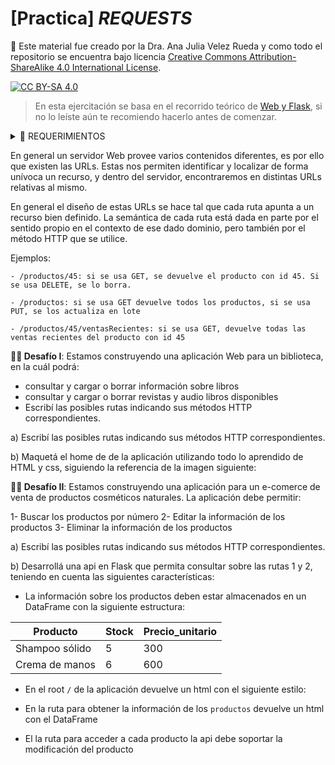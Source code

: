# [Practica] *REQUESTS*

🚨 Este material fue creado por la Dra. Ana Julia Velez Rueda y como todo el repositorio se encuentra bajo licencia 
[Creative Commons Attribution-ShareAlike 4.0 International License][cc-by-sa].

[![CC BY-SA 4.0][cc-by-sa-image]][cc-by-sa]

[cc-by-sa]: http://creativecommons.org/licenses/by-sa/4.0/
[cc-by-sa-image]: https://licensebuttons.net/l/by-sa/4.0/88x31.png
[cc-by-sa-shield]: https://img.shields.io/badge/License-CC%20BY--SA%204.0-lightgrey.svg


> En esta ejercitación se basa en el recorrido teórico de [Web y Flask](https://github.com/AJVelezRueda/Macowins_En_Flask), si no lo leíste aún te recomiendo hacerlo antes de comenzar.

<details>
  <summary>🚨 REQUERIMIENTOS</summary>

En este abordaremos los contenidos relativos a HTTP y REST. Para ello vas a necesitar instalarte [requests] (https://pypi.org/project/requests/):

```bash
pip install requests
```


Primero puedes verificar si está o no instalado escribiendo en la consola de Python:
```python
import requests
```

 Una vez que hayas completado el recorrido de HTTP podés continuar con este recorrido 👇
</details>

En general un servidor Web provee varios contenidos diferentes, es por ello que existen las URLs. Estas nos permiten identificar y localizar de forma unívoca un recurso, y dentro del servidor, encontraremos en distintas URLs relativas al mismo. 

En general el diseño de estas URLs se hace tal que cada ruta apunta a un recurso bien definido. La semántica de cada ruta está dada en parte por el sentido propio en el contexto de ese dado dominio, pero también por el método HTTP que se utilice. 

Ejemplos:

    - /productos/45: si se usa GET, se devuelve el producto con id 45. Si se usa DELETE, se lo borra. 

    - /productos: si se usa GET devuelve todos los productos, si se usa PUT, se los actualiza en lote

    - /productos/45/ventasRecientes: si se usa GET, devuelve todas las ventas recientes del producto con id 45


**🧗‍♀️ Desafío I**: Estamos construyendo una aplicación Web para un biblioteca, en la cuál podrá:
- consultar y cargar o borrar información sobre libros
- consultar y cargar o borrar revistas y audio libros disponibles
- Escribí las posibles rutas indicando sus métodos HTTP correspondientes. 


a) Escribí las posibles rutas indicando sus métodos HTTP correspondientes.

b) Maquetá el home de de la aplicación utilizando todo lo aprendido de HTML y css, siguiendo la referencia de la imagen siguiente:



**🧗‍♀️ Desafío II**: Estamos construyendo una aplicación para un e-comerce de venta de productos cosméticos naturales. La aplicación debe permitir:

 1- Buscar los productos por número
 2- Editar la información de los productos
 3- Eliminar la información de los productos

a) Escribí las posibles rutas indicando sus métodos HTTP correspondientes.

b) Desarrollá una api en Flask que permita consultar sobre las rutas 1 y 2, teniendo en cuenta las siguientes características:
  
  + La información sobre los productos deben estar almacenados en un DataFrame con la siguiente estructura:


| Producto | Stock | Precio_unitario |
|-------------	|----------	|---	|
| Shampoo sólido | 5 | 300 |
| Crema de manos | 6 | 600 |

  + En el root `/` de la aplicación devuelve un html con el siguiente estilo:

  + En la ruta para obtener la información de los `productos` devuelve un html con el DataFrame

  + El la ruta para acceder a cada producto la api debe soportar la modificación del producto

